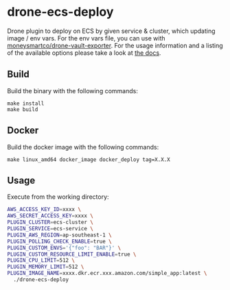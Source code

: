 # drone-ecs-deploy

Drone plugin to deploy on ECS by given service & cluster, which updating image / env vars.
For the env vars file, you can use with [moneysmartco/drone-vault-exporter](https://www.github.com/moneysmartco/drone-vault-exporter).
For the usage information and a listing of the available options please take a look at [the docs](DOCS.md).

## Build

Build the binary with the following commands:

```
make install
make build
```

## Docker

Build the docker image with the following commands:

```
make linux_amd64 docker_image docker_deploy tag=X.X.X
```

## Usage

Execute from the working directory:

```sh
AWS_ACCESS_KEY_ID=xxxx \
AWS_SECRET_ACCESS_KEY=xxxx \
PLUGIN_CLUSTER=ecs-cluster \
PLUGIN_SERVICE=ecs-service \
PLUGIN_AWS_REGION=ap-southeast-1 \
PLUGIN_POLLING_CHECK_ENABLE=true \
PLUGIN_CUSTOM_ENVS='{"foo": "BAR"}' \
PLUGIN_CUSTOM_RESOURCE_LIMIT_ENABLE=true \
PLUGIN_CPU_LIMIT=512 \
PLUGIN_MEMORY_LIMIT=512 \
PLUGIN_IMAGE_NAME=xxxx.dkr.ecr.xxx.amazon.com/simple_app:latest \
  ./drone-ecs-deploy
```
